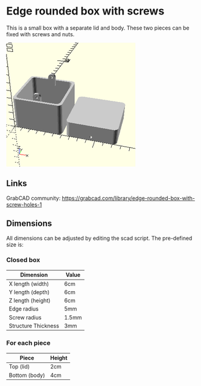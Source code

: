 # Edge rounded box with screws
This is a small box with a separate lid and body. These two pieces can be fixed with screws and nuts.

![pic](pic.png)

## Links
GrabCAD community: https://grabcad.com/library/edge-rounded-box-with-screw-holes-1

## Dimensions
All dimensions can be adjusted by editing the scad script.
The pre-defined size is:

### Closed box
|Dimension|Value|
|---------|-----|
|X length (width)| 6cm |
|Y length (depth)| 6cm |
|Z length (height)| 6cm |
|Edge radius| 5mm |
|Screw radius| 1.5mm |
|Structure Thickness| 3mm |

### For each piece
|Piece|Height|
|-----|------|
|Top (lid)| 2cm |
|Bottom (body)| 4cm |
